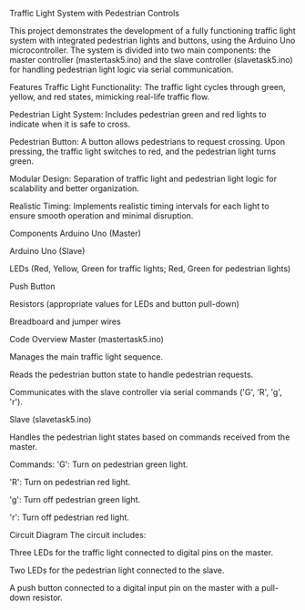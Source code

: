 Traffic Light System with Pedestrian Controls

This project demonstrates the development of a fully functioning traffic light system with integrated pedestrian lights and buttons, using the Arduino Uno microcontroller. The system is divided into two main components: the master controller (mastertask5.ino) and the slave controller (slavetask5.ino) for handling pedestrian light logic via serial communication.


Features
Traffic Light Functionality: The traffic light cycles through green, yellow, and red states, mimicking real-life traffic flow.

Pedestrian Light System: Includes pedestrian green and red lights to indicate when it is safe to cross.

Pedestrian Button: A button allows pedestrians to request crossing. Upon pressing, the traffic light switches to red, and the pedestrian light turns green.

Modular Design: Separation of traffic light and pedestrian light logic for scalability and better organization.

Realistic Timing: Implements realistic timing intervals for each light to ensure smooth operation and minimal disruption.


Components
Arduino Uno (Master)

Arduino Uno (Slave)

LEDs (Red, Yellow, Green for traffic lights; Red, Green for pedestrian lights)

Push Button

Resistors (appropriate values for LEDs and button pull-down)

Breadboard and jumper wires


Code Overview
Master (mastertask5.ino)

Manages the main traffic light sequence.

Reads the pedestrian button state to handle pedestrian requests.

Communicates with the slave controller via serial commands ('G', 'R', 'g', 'r').

Slave (slavetask5.ino)

Handles the pedestrian light states based on commands received from the master.


Commands:
'G': Turn on pedestrian green light.

'R': Turn on pedestrian red light.

'g': Turn off pedestrian green light.

'r': Turn off pedestrian red light.


Circuit Diagram
The circuit includes:

Three LEDs for the traffic light connected to digital pins on the master.

Two LEDs for the pedestrian light connected to the slave.

A push button connected to a digital input pin on the master with a pull-down resistor.

